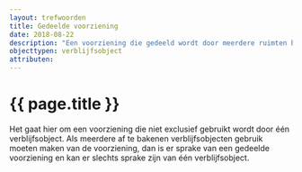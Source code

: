 ```yaml
---
layout: trefwoorden
title: Gedeelde voorziening
date: 2018-08-22
description: "Een voorziening die gedeeld wordt door meerdere ruimten binnen een verblijfsobject"
objecttypen: verblijfsobject
attributen:
---
```


# {{ page.title }}

Het gaat hier om een voorziening die niet exclusief gebruikt wordt door één verblijfsobject. Als meerdere af te bakenen verblijfsobjecten gebruik moeten maken van de voorziening, dan is er sprake van een gedeelde voorziening en kan er slechts sprake zijn van één verblijfsobject.
